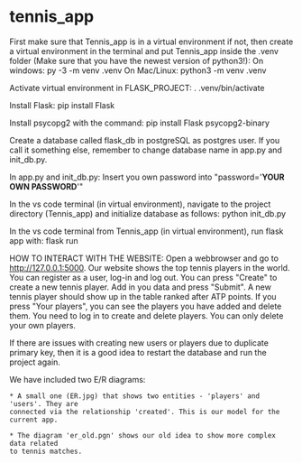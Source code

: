 # tennis_app

First make sure that Tennis_app is in a virtual environment 
if not, then create a virtual environment in the terminal 
and put Tennis_app inside the .venv folder
(Make sure that you have the newest version of python3!):
    On windows: py -3 -m venv .venv
    On Mac/Linux: python3 -m venv .venv

Activate virtual environment in FLASK_PROJECT:
    . .venv/bin/activate

Install Flask:
    pip install Flask

Install psycopg2 with the command: 
    pip install Flask psycopg2-binary

Create a database called flask_db in postgreSQL as postgres user. 
If you call it something else, remember to change database name in app.py and init_db.py.

In app.py and init_db.py:
Insert you own password into "password='**YOUR OWN PASSWORD**'"

In the vs code terminal (in virtual environment), 
navigate to the project directory (Tennis_app) and initialize database as follows:
    python init_db.py

In the vs code terminal from Tennis_app (in virtual environment), run flask app with:
    flask run

HOW TO INTERACT WITH THE WEBSITE:
Open a webbrowser and go to http://127.0.0.1:5000.
Our website shows the top tennis players in the world. 
You can register as a user, log-in and log out. 
You can press "Create" to create a new tennis player. 
Add in you data and press "Submit".
A new tennis player should show up in the table ranked after ATP points. 
If you press "Your players", you can see the players you have added and delete them.
You need to log in to create and delete players. You can only delete your own players.

If there are issues with creating new users or players due to duplicate primary key, 
then it is a good idea to restart the database and run the project again. 


We have included two E/R diagrams: 

    * A small one (ER.jpg) that shows two entities - 'players' and 'users'. They are 
    connected via the relationship 'created'. This is our model for the current app.

    * The diagram 'er_old.pgn' shows our old idea to show more complex data related 
    to tennis matches. 
